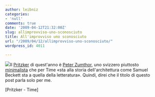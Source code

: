 ```yaml
---
author: leibniz
categories:
- 'null'
comments: true
date: '2009-04-12T21:32:00Z'
slug: allimprovviso-uno-sconosciuto
title: All'improvviso uno sconosciuto
url: "/2009/04/12/allimprovviso-uno-sconosciuto/"
wordpress_id: 4011

---
```

![](https://architecture.myninjaplease.com/wp-content/uploads/2007/06/zumthor-brother_claus_chapel-2.jpg)Il [Pritzker](https://www.pritzkerprize.com/laureates/2009/index.html) di quest'anno è [Peter Zumthor](https://www.time.com/time/photogallery/0,29307,1890768_1867628,00.html), uno svizzero piuttosto [minimalista](https://www.time.com/time/arts/article/0,8599,1890858,00.html?xid=rss-topstories) che per Time «sta alla storia dell'architettura come Samuel Beckett sta a quella della letteratura». Quindi, direi che il titolo di questo post parla solo per me.

[Pritzker - Time]
